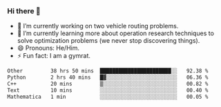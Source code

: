 ### Hi there 👋

- 🔭 I’m currently working on two vehicle routing problems.
- 🌱 I’m currently learning more about operation research techniques to solve optimization problems (we never stop discovering things).
- 😄 Pronouns: He/Him.
- ⚡ Fun fact: I am a gymrat.

<!-- - 📫 How to reach me: [oscarale930719@gmail.com](mailto:oscarale930719@gmail.com) -->

<!--
**oscaralejandro1907/oscaralejandro1907** is a ✨ _special_ ✨ repository because its `README.md` (this file) appears on your GitHub profile.

Here are some ideas to get you started:

- 🔭 I’m currently working on ...
- 🌱 I’m currently learning ...
- 👯 I’m looking to collaborate on ...
- 🤔 I’m looking for help with ...
- 💬 Ask me about ...
- 📫 How to reach me: ...
- 😄 Pronouns: ...
- ⚡ Fun fact: ...
-->

<!--START_SECTION:waka-->

```txt
Other         38 hrs 50 mins  ███████████████████████░░   92.38 %
Python        2 hrs 40 mins   █▓░░░░░░░░░░░░░░░░░░░░░░░   06.36 %
C++           20 mins         ▒░░░░░░░░░░░░░░░░░░░░░░░░   00.82 %
Text          10 mins         ░░░░░░░░░░░░░░░░░░░░░░░░░   00.40 %
Mathematica   1 min           ░░░░░░░░░░░░░░░░░░░░░░░░░   00.05 %
```

<!--END_SECTION:waka-->
